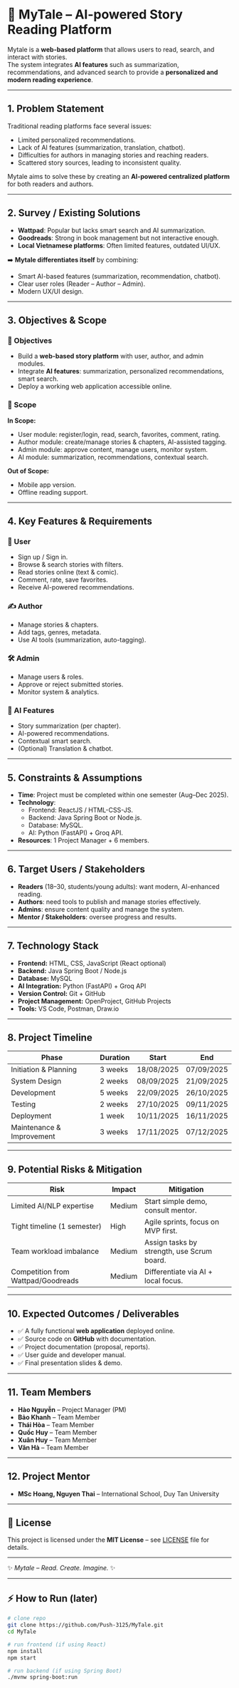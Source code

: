 # 📖 MyTale – AI-powered Story Reading Platform

Mytale is a **web-based platform** that allows users to read, search, and interact with stories.  
The system integrates **AI features** such as summarization, recommendations, and advanced search to provide a **personalized and modern reading experience**.

---

## 1. Problem Statement

Traditional reading platforms face several issues:
- Limited personalized recommendations.
- Lack of AI features (summarization, translation, chatbot).
- Difficulties for authors in managing stories and reaching readers.
- Scattered story sources, leading to inconsistent quality.

Mytale aims to solve these by creating an **AI-powered centralized platform** for both readers and authors.

---

## 2. Survey / Existing Solutions

- **Wattpad**: Popular but lacks smart search and AI summarization.  
- **Goodreads**: Strong in book management but not interactive enough.  
- **Local Vietnamese platforms**: Often limited features, outdated UI/UX.  

➡️ **Mytale differentiates itself** by combining:
- Smart AI-based features (summarization, recommendation, chatbot).  
- Clear user roles (Reader – Author – Admin).  
- Modern UX/UI design.  

---

## 3. Objectives & Scope

### 🎯 Objectives
- Build a **web-based story platform** with user, author, and admin modules.  
- Integrate **AI features**: summarization, personalized recommendations, smart search.  
- Deploy a working web application accessible online.  

### 📌 Scope
**In Scope:**
- User module: register/login, read, search, favorites, comment, rating.  
- Author module: create/manage stories & chapters, AI-assisted tagging.  
- Admin module: approve content, manage users, monitor system.  
- AI module: summarization, recommendations, contextual search.  

**Out of Scope:**
- Mobile app version.  
- Offline reading support.  

---

## 4. Key Features & Requirements

### 👤 User
- Sign up / Sign in.  
- Browse & search stories with filters.  
- Read stories online (text & comic).  
- Comment, rate, save favorites.  
- Receive AI-powered recommendations.  

### ✍️ Author
- Manage stories & chapters.  
- Add tags, genres, metadata.  
- Use AI tools (summarization, auto-tagging).  

### 🛠️ Admin
- Manage users & roles.  
- Approve or reject submitted stories.  
- Monitor system & analytics.  

### 🤖 AI Features
- Story summarization (per chapter).  
- AI-powered recommendations.  
- Contextual smart search.  
- (Optional) Translation & chatbot.  

---

## 5. Constraints & Assumptions

- **Time**: Project must be completed within one semester (Aug–Dec 2025).  
- **Technology**:  
  - Frontend: ReactJS / HTML-CSS-JS.  
  - Backend: Java Spring Boot or Node.js.  
  - Database: MySQL.  
  - AI: Python (FastAPI) + Groq API.  
- **Resources**: 1 Project Manager + 6 members.  

---

## 6. Target Users / Stakeholders

- **Readers** (18–30, students/young adults): want modern, AI-enhanced reading.  
- **Authors**: need tools to publish and manage stories effectively.  
- **Admins**: ensure content quality and manage the system.  
- **Mentor / Stakeholders**: oversee progress and results.  

---

## 7. Technology Stack

- **Frontend:** HTML, CSS, JavaScript (React optional)  
- **Backend:** Java Spring Boot / Node.js  
- **Database:** MySQL  
- **AI Integration:** Python (FastAPI) + Groq API  
- **Version Control:** Git + GitHub  
- **Project Management:** OpenProject, GitHub Projects  
- **Tools:** VS Code, Postman, Draw.io  

---

## 8. Project Timeline

| Phase | Duration | Start | End |
|-------|----------|-------|-----|
| Initiation & Planning | 3 weeks | 18/08/2025 | 07/09/2025 |
| System Design | 2 weeks | 08/09/2025 | 21/09/2025 |
| Development | 5 weeks | 22/09/2025 | 26/10/2025 |
| Testing | 2 weeks | 27/10/2025 | 09/11/2025 |
| Deployment | 1 week | 10/11/2025 | 16/11/2025 |
| Maintenance & Improvement | 3 weeks | 17/11/2025 | 07/12/2025 |

---

## 9. Potential Risks & Mitigation

| Risk | Impact | Mitigation |
|------|--------|------------|
| Limited AI/NLP expertise | Medium | Start simple demo, consult mentor. |
| Tight timeline (1 semester) | High | Agile sprints, focus on MVP first. |
| Team workload imbalance | Medium | Assign tasks by strength, use Scrum board. |
| Competition from Wattpad/Goodreads | Medium | Differentiate via AI + local focus. |

---

## 10. Expected Outcomes / Deliverables

- ✅ A fully functional **web application** deployed online.  
- ✅ Source code on **GitHub** with documentation.  
- ✅ Project documentation (proposal, reports).  
- ✅ User guide and developer manual.  
- ✅ Final presentation slides & demo.  

---

## 11. Team Members

- **Hào Nguyễn** – Project Manager (PM)  
- **Bảo Khanh** – Team Member  
- **Thái Hòa** – Team Member  
- **Quốc Huy** – Team Member  
- **Xuân Huy** – Team Member  
- **Văn Hà** – Team Member  

---

## 12. Project Mentor

- **MSc Hoang, Nguyen Thai** – International School, Duy Tan University  

---

## 📖 License
This project is licensed under the **MIT License** – see [LICENSE](LICENSE) file for details.

---

✨ *Mytale – Read. Create. Imagine.* ✨

---

## ⚡ How to Run (later)

```bash
# clone repo
git clone https://github.com/Push-3125/MyTale.git
cd MyTale

# run frontend (if using React)
npm install
npm start

# run backend (if using Spring Boot)
./mvnw spring-boot:run
